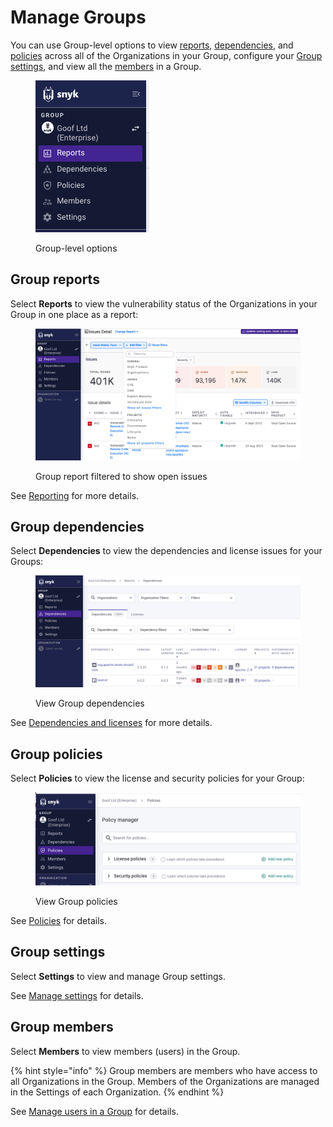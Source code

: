 # Manage Groups

You can use Group-level options to view [reports](manage-groups.md#group-reports), [dependencies](manage-groups.md#group-dependencies), and [policies](manage-groups.md#group-policies) across all of the  Organizations in your Group, configure your [Group settings](manage-groups.md#group-settings), and view all the [members](manage-groups.md#group-members) in a Group.

<div align="left">

<figure><img src="../../.gitbook/assets/Screenshot 2023-04-24 at 15.34.14 (1) (1).png" alt="Group-level options"><figcaption><p>Group-level options</p></figcaption></figure>

</div>

## Group reports

Select **Reports** to view the vulnerability status of the Organizations in your Group in one place as a report:

<div align="left">

<figure><img src="../../.gitbook/assets/Screenshot 2023-04-24 at 15.31.58.png" alt="Group report filtered to show open issues"><figcaption><p>Group report filtered to show open issues</p></figcaption></figure>

</div>

See [Reporting](../../manage-issues/reporting/) for more details.

## Group dependencies

Select **Dependencies** to view the dependencies and license issues for your Groups:

<div align="left">

<figure><img src="../../.gitbook/assets/Screenshot 2023-04-26 at 10.27.59.png" alt="View Group dependencies"><figcaption><p>View Group dependencies</p></figcaption></figure>

</div>

See [Dependencies and licenses](../../manage-issues/dependencies-and-licenses/) for more details.

## Group policies

Select **Policies** to view the license and security policies for your Group:

<div align="left">

<figure><img src="../../.gitbook/assets/Screenshot 2023-04-26 at 10.32.42.png" alt="View Group policies"><figcaption><p>View Group policies</p></figcaption></figure>

</div>

See [Policies](../../scan-using-snyk/policies/) for details.

## Group settings

Select **Settings** to view and manage Group settings.&#x20;

See [Manage settings](../manage-settings/) for details.

## Group members

Select **Members** to view members (users) in the Group.

{% hint style="info" %}
Group members are members who have access to all Organizations in the Group. Members of the Organizations are managed in the Settings of each Organization.
{% endhint %}

See [Manage users in a Group](../manage-users-in-organizations-and-groups/manage-users-in-a-group.md) for details.
